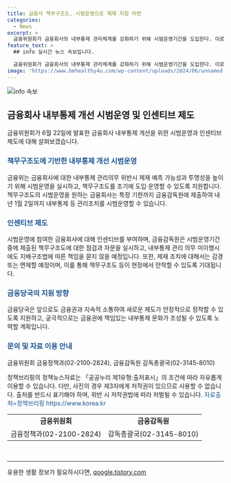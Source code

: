 ```yaml
---
title: 금융사 책무구조도, 시범운영으로 제재 지침 마련
categories:
  - News
excerpt: >
  금융위원회가 금융회사의 내부통제 관리체계를 강화하기 위해 시범운영기간을 도입한다. 이로써, 책무구조도의 시범운영에 참여한 금융회사에는 인센티브가 부여되며, 금융감독원은 컨설팅을 제공하고 제재하지 않는 등의 지원을 약속했다. 이에 따라, 금융회사의 책무구조도 등 신설 제도가 안착할 수 있을 것으로 기대된다. 이를 통해 금융당국은 금융권에 책임있는 내부통제 문화가 조성될 수 있도록 지원할 계획이다.
feature_text: >
  ## info 실시간 뉴스 속보입니다.

  금융위원회가 금융회사의 내부통제 관리체계를 강화하기 위해 시범운영기간을 도입한다. 이로써, 책무구조도의 시범운영에 참여한 금융회사에는 인센티브가 부여되며, 금융감독원은 컨설팅을 제공하고 제재하지 않는 등의 지원을 약속했다. 이에 따라, 금융회사의 책무구조도 등 신설 제도가 안착할 수 있을 것으로 기대된다. 이를 통해 금융당국은 금융권에 책임있는 내부통제 문화가 조성될 수 있도록 지원할 계획이다.
image: 'https://www.behealthy4u.com/wp-content/uploads/2024/06/unnamed-file.png'
---
```


<p><img src="https://www.behealthy4u.com/wp-content/uploads/2024/06/unnamed-file.png" alt="info 속보" /></p>

<h2 data-ke-size="size26">금융회사 내부통제 개선 시범운영 및 인센티브 제도</h2>

<p data-ke-size="size16">금융위원회가 6월 22일에 발표한 금융회사 내부통제 개선을 위한 시범운영과 인센티브 제도에 대해 살펴보겠습니다.</p>

<h3><b><span style="color: #1a5490;">책무구조도에 기반한 내부통제 개선 시범운영</span></b></h3>

<p data-ke-size="size16">금융위는 금융회사에 대한 내부통제 관리의무 위반시 제재 예측 가능성과 투명성을 높이기 위해 시범운영을 실시하고, 책무구조도를 조기에 도입·운영할 수 있도록 지원합니다. 책무구조도의 시범운영을 원하는 금융회사는 특정 기한까지 금융감독원에 제출하여 내년 1월 2일까지 내부통제 등 관리조치를 시범운영할 수 있습니다.</p>

<h3><b><span style="color: #1a5490;">인센티브 제도</span></b></h3>

<p data-ke-size="size16">시범운영에 참여한 금융회사에 대해 인센티브를 부여하며, 금융감독원은 시범운영기간 중에 제출된 책무구조도에 대한 점검과 자문을 실시하고, 내부통제 관리 의무 미이행시에도 지배구조법에 따른 책임을 묻지 않을 예정입니다. 또한, 제재 조치에 대해서는 감경 또는 면제할 예정이며, 이를 통해 책무구조도 등이 현장에서 안착할 수 있도록 기대됩니다.</p>

<h3><b><span style="color: #1a5490;">금융당국의 지원 방향</span></b></h3>

<p data-ke-size="size16">금융당국은 앞으로도 금융권과 지속적 소통하여 새로운 제도가 안정적으로 정착할 수 있도록 지원하고, 궁극적으로는 금융권에 책임있는 내부통제 문화가 조성될 수 있도록 노력할 계획입니다.</p>

<h3><b><span style="color: #1a5490;">문의 및 자료 이용 안내</span></b></h3>

<p data-ke-size="size16">금융위원회 금융정책과(02-2100-2824), 금융감독원 감독총괄국(02-3145-8010)</p>

<p data-ke-size="size16">정책브리핑의 정책뉴스자료는 「공공누리 제1유형:출처표시」의 조건에 따라 자유롭게 이용할 수 있습니다. 다만, 사진의 경우 제3자에게 저작권이 있으므로 사용할 수 없습니다. 출처를 반드시 표기해야 하며, 위반 시 저작권법에 따라 처벌될 수 있습니다. <span style="color: #1a5490;">자료출처=정책브리핑 https://www.korea.kr</span></p>

<table>
  <tbody>
    <tr>
      <td style="text-align: center; height: 17px;"><b>금융위원회</b></td>
      <td style="text-align: center; height: 17px;"><b>금융감독원</b></td>
    </tr>
    <tr>
      <td style="text-align: center; height: 17px;">금융정책과(02-2100-2824)</td>
      <td style="text-align: center; height: 17px;">감독총괄국(02-3145-8010)</td>
    </tr>
  </tbody>
</table>

<p data-ke-size="size16">&nbsp;</p>

<hr>
유용한 생활 정보가 필요하시다면, <a href="https://qoogle.tistory.com" rel="dofollow">qoogle.tistory.com</a>


